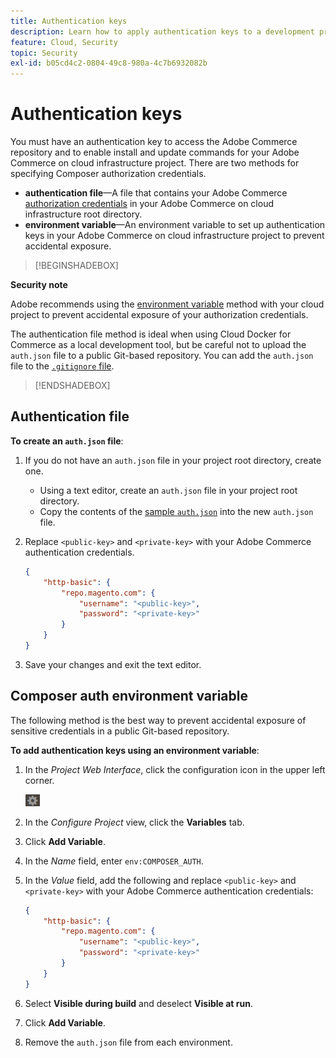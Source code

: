 ```yaml
---
title: Authentication keys
description: Learn how to apply authentication keys to a development project in Adobe Commerce on cloud infrastructure.
feature: Cloud, Security
topic: Security
exl-id: b05cd4c2-0804-49c8-980a-4c7b6932082b
---
```

# Authentication keys

You must have an authentication key to access the Adobe Commerce repository and to enable install and update commands for your Adobe Commerce on cloud infrastructure project. There are two methods for specifying Composer authorization credentials.

- **authentication file**—A file that contains your Adobe Commerce [authorization credentials](https://experienceleague.adobe.com/docs/commerce-operations/installation-guide/prerequisites/authentication-keys.html) in your Adobe Commerce on cloud infrastructure root directory.
- **environment variable**—An environment variable to set up authentication keys in your Adobe Commerce on cloud infrastructure project to prevent accidental exposure.

>[!BEGINSHADEBOX]

**Security note**

Adobe recommends using the [environment variable](#composer-auth-environment-variable) method with your cloud project to prevent accidental exposure of your authorization credentials.

The authentication file method is ideal when using Cloud Docker for Commerce as a local development tool, but be careful not to upload the `auth.json` file to a public Git-based repository. You can add the `auth.json` file to the [`.gitignore` file](../project/file-structure.md#ignoring-files).

>[!ENDSHADEBOX]

## Authentication file

**To create an `auth.json` file**:

1. If you do not have an `auth.json` file in your project root directory, create one.

   - Using a text editor, create an `auth.json` file in your project root directory.
   - Copy the contents of the [sample `auth.json`](https://github.com/magento/magento2/blob/2.3/auth.json.sample) into the new `auth.json` file.

1. Replace `<public-key>` and `<private-key>` with your Adobe Commerce authentication credentials.

   ```json
   {
       "http-basic": {
           "repo.magento.com": {
               "username": "<public-key>",
               "password": "<private-key>"
           }
       }
   }
   ```

1. Save your changes and exit the text editor.

## Composer auth environment variable

The following method is the best way to prevent accidental exposure of sensitive credentials in a public Git-based repository.

**To add authentication keys using an environment variable**:

1. In the _Project Web Interface_, click the configuration icon in the upper left corner.

   ![Configure project](../../assets/icon-configure.png)

1. In the _Configure Project_ view, click the **Variables** tab.

1. Click **Add Variable**.

1. In the _Name_ field, enter `env:COMPOSER_AUTH`.

1. In the _Value_ field, add the following and replace `<public-key>` and `<private-key>` with your Adobe Commerce authentication credentials:

   ```json
   {
       "http-basic": {
           "repo.magento.com": {
               "username": "<public-key>",
               "password": "<private-key>"
           }
       }
   }
   ```

1. Select **Visible during build** and deselect **Visible at run**.

1. Click **Add Variable**.

1. Remove the `auth.json` file from each environment.
